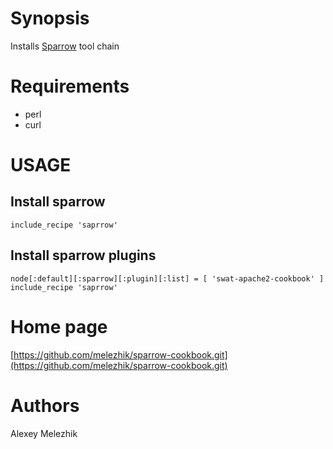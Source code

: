 # Synopsis

Installs [Sparrow](https://github.com/melezhik/sparrow) tool chain 


# Requirements

* perl
* curl

# USAGE

## Install sparrow

    include_recipe 'saprrow'

## Install sparrow plugins

    node[:default][:sparrow][:plugin][:list] = [ 'swat-apache2-cookbook' ]
    include_recipe 'saprrow'
    

# Home page

[https://github.com/melezhik/sparrow-cookbook.git](https://github.com/melezhik/sparrow-cookbook.git)

# Authors

Alexey Melezhik
